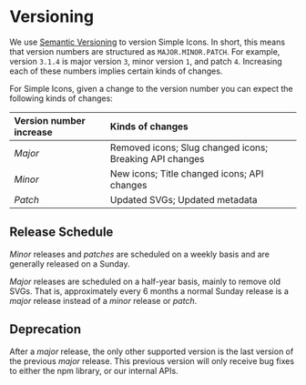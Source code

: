 # Versioning

We use [Semantic Versioning](https://semver.org/) to version Simple Icons. In short,
this means that version numbers are structured as `MAJOR.MINOR.PATCH`. For example,
version `3.1.4` is major version `3`, minor version `1`, and patch `4`. Increasing
each of these numbers implies certain kinds of changes.

For Simple Icons, given a change to the version number you can expect the following
kinds of changes:

| Version number increase | Kinds of changes |
| :---- | :---- |
| _Major_ | Removed icons; Slug changed icons; Breaking API changes |
| _Minor_ | New icons; Title changed icons; API changes |
| _Patch_ | Updated SVGs; Updated metadata |

## Release Schedule

_Minor_ releases and _patches_ are scheduled on a weekly basis and are generally
released on a Sunday.

_Major_ releases are scheduled on a half-year basis, mainly to remove old SVGs.
That is, approximately every 6 months a normal Sunday release is a _major_ release
instead of a _minor_ release or _patch_.

## Deprecation

After a _major_ release, the only other supported version is the last version of
the previous _major_ release. This previous version will only receive bug fixes
to either the npm library, or our internal APIs.
